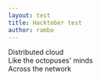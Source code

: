 ```yaml
---
layout: test
title: Hacktober test
author: rambo
---
```


Distributed cloud<br>
Like the octopuses' minds<br>
Across the network<br>